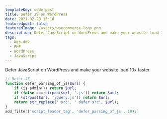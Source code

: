 ```yaml
---
templateKey: code-post
title: Defer JS on WordPress
date: 2021-02-20 15:16
featuredpost: false
featuredImage: /assets/woocommerce-logo.png
description: Defer JavaScript on WordPress and make your website load 10x faster.
tags:
  - Web-dev
  - PHP
  - WordPress
  - JavaScript
---
```


Defer JavaScript on WordPress and make your website load 10x faster.

```php
// Defer JS
function defer_parsing_of_js($url) {
	if (is_admin()) return $url;
	if (false === strpos($url, '.js')) return $url;
	if (strpos($url, 'jquery.js')) return $url;
	return str_replace(' src', ' defer src', $url);
}
add_filter('script_loader_tag', 'defer_parsing_of_js', 10);`
```
